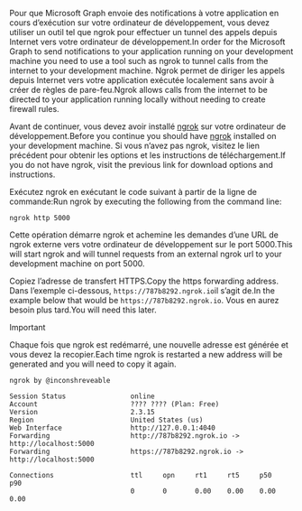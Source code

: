 <!-- markdownlint-disable MD002 MD041 -->

<span data-ttu-id="49ca5-101">Pour que Microsoft Graph envoie des notifications à votre application en cours d’exécution sur votre ordinateur de développement, vous devez utiliser un outil tel que ngrok pour effectuer un tunnel des appels depuis Internet vers votre ordinateur de développement.</span><span class="sxs-lookup"><span data-stu-id="49ca5-101">In order for the Microsoft Graph to send notifications to your application running on your development machine you need to use a tool such as ngrok to tunnel calls from the internet to your development machine.</span></span> <span data-ttu-id="49ca5-102">Ngrok permet de diriger les appels depuis Internet vers votre application exécutée localement sans avoir à créer de règles de pare-feu.</span><span class="sxs-lookup"><span data-stu-id="49ca5-102">Ngrok allows calls from the internet to be directed to your application running locally without needing to create firewall rules.</span></span>

<span data-ttu-id="49ca5-103">Avant de continuer, vous devez avoir installé [ngrok](https://ngrok.com) sur votre ordinateur de développement.</span><span class="sxs-lookup"><span data-stu-id="49ca5-103">Before you continue you should have [ngrok](https://ngrok.com) installed on your development machine.</span></span> <span data-ttu-id="49ca5-104">Si vous n’avez pas ngrok, visitez le lien précédent pour obtenir les options et les instructions de téléchargement.</span><span class="sxs-lookup"><span data-stu-id="49ca5-104">If you do not have ngrok, visit the previous link for download options and instructions.</span></span>

<span data-ttu-id="49ca5-105">Exécutez ngrok en exécutant le code suivant à partir de la ligne de commande:</span><span class="sxs-lookup"><span data-stu-id="49ca5-105">Run ngrok by executing the following from the command line:</span></span>

```shell
ngrok http 5000
```

<span data-ttu-id="49ca5-106">Cette opération démarre ngrok et achemine les demandes d’une URL de ngrok externe vers votre ordinateur de développement sur le port 5000.</span><span class="sxs-lookup"><span data-stu-id="49ca5-106">This will start ngrok and will tunnel requests from an external ngrok url to your development machine on port 5000.</span></span>

<span data-ttu-id="49ca5-107">Copiez l’adresse de transfert HTTPS.</span><span class="sxs-lookup"><span data-stu-id="49ca5-107">Copy the https forwarding address.</span></span> <span data-ttu-id="49ca5-108">Dans l’exemple ci-dessous, `https://787b8292.ngrok.io`il s’agit de.</span><span class="sxs-lookup"><span data-stu-id="49ca5-108">In the example below that would be `https://787b8292.ngrok.io`.</span></span> <span data-ttu-id="49ca5-109">Vous en aurez besoin plus tard.</span><span class="sxs-lookup"><span data-stu-id="49ca5-109">You will need this later.</span></span>

> [!IMPORTANT]
> <span data-ttu-id="49ca5-110">Chaque fois que ngrok est redémarré, une nouvelle adresse est générée et vous devez la recopier.</span><span class="sxs-lookup"><span data-stu-id="49ca5-110">Each time ngrok is restarted a new address will be generated and you will need to copy it again.</span></span>

```shell
ngrok by @inconshreveable

Session Status                online
Account                       ???? ???? (Plan: Free)
Version                       2.3.15
Region                        United States (us)
Web Interface                 http://127.0.0.1:4040
Forwarding                    http://787b8292.ngrok.io -> http://localhost:5000
Forwarding                    https://787b8292.ngrok.io -> http://localhost:5000

Connections                   ttl     opn     rt1     rt5     p50     p90
                              0       0       0.00    0.00    0.00    0.00
```
